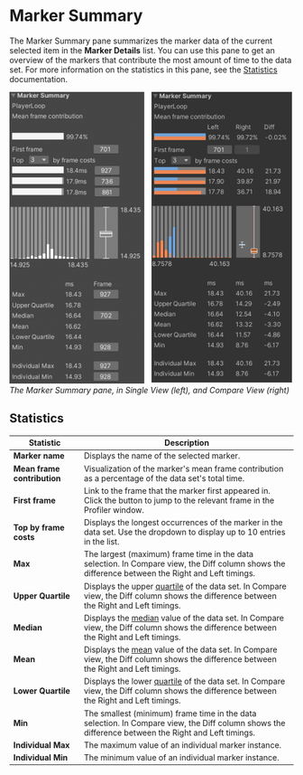 # Marker Summary

The Marker Summary pane summarizes the marker data of the current selected item in the **Marker Details** list. You can
use this pane to get an overview of the markers that contribute the most amount of time to the data set. For more
information on the statistics in this pane, see the [Statistics](statistics.md) documentation.

![Marker summary](images/marker-summary-pane.png)<br/>*The Marker Summary pane, in Single View (left), and Compare
View (right)*

## Statistics

| **Statistic**               | **Description**                                                                                                                                                                     |
|-----------------------------|-------------------------------------------------------------------------------------------------------------------------------------------------------------------------------------|
| **Marker name**             | Displays the name of the selected marker.                                                                                                                                           |
| **Mean frame contribution** | Visualization of the marker's mean frame contribution as a percentage of the data set's total time.                                                                                 |
| **First frame**             | Link to the frame that the marker first appeared in. Click the button to jump to the relevant frame in the Profiler window.                                                         |
| **Top by frame costs**      | Displays the longest occurrences of the marker in the data set. Use the dropdown to display up to 10 entries in the list.                                                           |
| **Max**                     | The largest (maximum) frame time in the data selection. In Compare view, the Diff column shows the difference between the Right and Left timings.                                   |
| **Upper Quartile**          | Displays the upper [quartile](https://en.wikipedia.org/wiki/Quartile) of the data set. In Compare view, the Diff column shows the difference between the Right and Left timings.    |
| **Median**                  | Displays the [median](https://en.wikipedia.org/wiki/Median) value of the data set. In Compare view, the Diff column shows the difference between the Right and Left timings.        |
| **Mean**                    | Displays the [mean](https://en.wikipedia.org/wiki/Arithmetic_mean) value of the data set. In Compare view, the Diff column shows the difference between the Right and Left timings. |
| **Lower Quartile**          | Displays the lower [quartile](https://en.wikipedia.org/wiki/Quartile) of the data set. In Compare view, the Diff column shows the difference between the Right and Left timings.    |
| **Min**                     | The smallest (minimum) frame time in the data selection. In Compare view, the Diff column shows the difference between the Right and Left timings.                                  |
| **Individual Max**          | The maximum value of an individual marker instance.                                                                                                                                 |
| **Individual Min**          | The minimum value of an individual marker instance.                                                                                                                                 |
